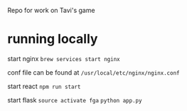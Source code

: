 Repo for work on Tavi's game

# running locally
start nginx
`brew services start nginx`

conf file can be found at `/usr/local/etc/nginx/nginx.conf`

start react
`npm run start`

start flask
`source activate fga`
`python app.py`
